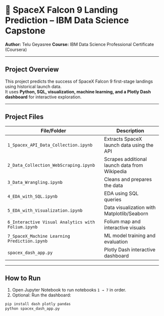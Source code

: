 # 🚀 SpaceX Falcon 9 Landing Prediction – IBM Data Science Capstone

**Author:** Telu Geyasree
**Course:** IBM Data Science Professional Certificate (Coursera)

---

## Project Overview
This project predicts the success of SpaceX Falcon 9 first-stage landings using historical launch data.  
It uses **Python, SQL, visualization, machine learning, and a Plotly Dash dashboard** for interactive exploration.

---

## Project Files

| File/Folder | Description |
|--------------|-------------|
| `1_Spacex_API_Data_Collection.ipynb` | Extracts SpaceX launch data using the API |
| `2_Data_Collection_WebScraping.ipynb` | Scrapes additional launch data from Wikipedia |
| `3_Data_Wrangling.ipynb` | Cleans and prepares the data |
| `4_EDA_with_SQL.ipynb` | EDA using SQL queries |
| `5_EDA_with_Visualization.ipynb` | Data visualization with Matplotlib/Seaborn |
| `6_Interactive Visual Analytics with Folium.ipynb` | Folium map and interactive visuals |
| `7_SpaceX_Machine Learning Prediction.ipynb` | ML model training and evaluation |
| `spacex_dash_app.py` | Plotly Dash interactive dashboard |

---

## How to Run
1. Open Jupyter Notebook to run notebooks `1 → 7` in order.  
2. Optional: Run the dashboard:
```bash
pip install dash plotly pandas
python spacex_dash_app.py
